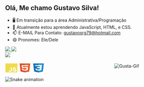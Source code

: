 ## Olá, Me chamo Gustavo Silva!

- 🖥 Em transição para a área Administrativa/Programação
- 👾 Atualmente estou aprendendo JavaScript, HTML, e CSS.
- 📫 E-MAIL Para Contato: gustavosrg79@hotmail.com
- 😄 Pronomes: Ele/Dele

<div>
  <a href="https://github.com/gustasrg">
    <img height="180em" src="https://github-readme-stats.vercel.app/api?username=gustasrg&show_icons=true&theme=highcontrast&include_all_commits=true&count_private=true"/>
    <img height="180em" src="https://github-readme-stats.vercel.app/api/top-langs/?username=gustasrg&layout=compact&langs_count=16&theme=highcontrast"/>
  </a>
</div>

<div> 
  <a href="https://www.linkedin.com/in/gustavosrg/" target="_blank"><img src="https://img.shields.io/badge/-LinkedIn-%230077B5?style=for-the-badge&logo=linkedin&logoColor=white" target="_blank"></a> 
  
</div>

<div style="display: inline_block"><br>
  <img align="center" alt="Rafa-Js" height="30" width="40" src="https://raw.githubusercontent.com/devicons/devicon/master/icons/javascript/javascript-plain.svg">
  <img align="center" alt="Rafa-HTML" height="30" width="40" src="https://raw.githubusercontent.com/devicons/devicon/master/icons/html5/html5-original.svg">
  <img align="center" alt="Rafa-CSS" height="30" width="40" src="https://raw.githubusercontent.com/devicons/devicon/master/icons/css3/css3-original.svg">
  <img align="right" alt="Gusta-Gif" height="150" width="150" src="https://cdn.discordapp.com/attachments/1102727354482176001/1389754022323294328/9z3acy.gif?ex=6865c4cb&is=6864734b&hm=c747ded3f232f85b2848dc8ba9b11caa821a3ebee9eaa54f67e9cb3115932dc4&">
</div>

![Snake animation](https://github.com/gustasrg/gustasrg/blob/output/dist/github-contribution-grid-snake.svg)
